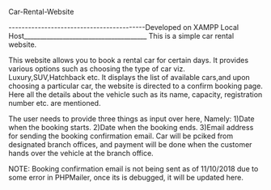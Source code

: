 Car-Rental-Website


------------------------------------------Developed on XAMPP Local Host______________________________________
This is a simple car rental website.


This website allows you to book a rental car for certain days. It provides various options such as choosing the type of car viz. Luxury,SUV,Hatchback etc. It displays the list of available cars,and upon choosing a particular car, the website is directed to a confirm booking page. Here all the details about the vehicle such as its name, capacity, registration number etc. are mentioned.


The user needs to provide three things as input over here, Namely: 1)Date when the booking starts. 2)Date when the booking ends. 3)Email address for sending the booking confirmation email.
Car will be pciked from designated branch offices, and payment will be done when the customer hands over the vehicle at the branch office.



NOTE: Booking confirmation email is not being sent as of 11/10/2018 due to some error in PHPMailer, once its is debugged, it will be updated here.

